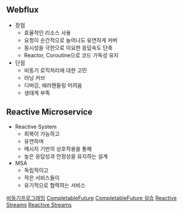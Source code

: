 ## Webflux
- 장점
    - 효율적인 리소스 사용
    - 요청이 순간적으로 늘어나도 유연하게 커버
    - 동시성을 극한으로 이요한 응답속도 단축
    - Reactor, Coroutine으로 코드 가독성 유지
- 단점
    - 비동기 로직처리에 대한 고민
    - 러닝 커브
    - 디버깅, 에러핸들링 어려움
    - 생태계 부족

## Reactive Microservice
- Reactive System
    - 회복이 가능하고
    - 유연하며
    - 메시지 기반의 상호작용을 통해
    - 높은 응답성과 안정성을 유지하는 설계
- MSA
    - 독립적이고
    - 작은 서비스들이
    - 유기적으로 협력하는 서비스

[비동기프로그래밍](https://github.com/kps990515/Webflux/tree/main/%EB%B9%84%EB%8F%99%EA%B8%B0%20%ED%94%84%EB%A1%9C%EA%B7%B8%EB%9E%98%EB%B0%8D)
[CompletableFuture](https://github.com/kps990515/Webflux/tree/main/CompletableFuture)
[CompletableFuture 실습](https://github.com/kps990515/Webflux/tree/main/CompletableFutureExercise)
[Reactive Streams](https://github.com/kps990515/Webflux/tree/main/ReactiveStreams)
[Reactive Streams](https://github.com/kps990515/Webflux/tree/main/ReactiveStreamsExercise)